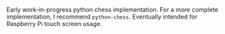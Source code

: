Early work-in-progress python chess implementation. For a more complete implementation, I recommend ```python-chess```. Eventually intended for Raspberry Pi touch screen usage.
